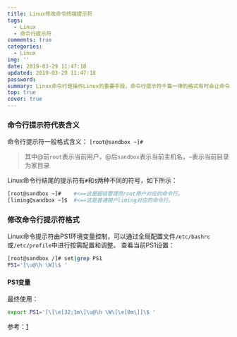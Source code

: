 ```yaml
---
title: Linux修改命令终端提示符
tags:
  - Linux
  - 命令行提示符
comments: true
categories:
  - Linux
img: ''
date: 2019-03-29 11:47:18
updated: 2019-03-29 11:47:18
password:
summary: Linux命令行是操作Linux的重要手段，命令行提示符千篇一律的格式有时会让命令和输出难以辨认，本文将介绍如何修改命令行提示符的格式。
top: true
cover: true
---
```

### 命令行提示符代表含义
命令行提示符一般格式含义：
`[root@sandbox ~]#`
> 其中@前`root`表示当前用户，@后`sandbox`表示当前主机名，`~`表示当前目录为家目录

Linux命令行结尾的提示符有`#`和`$`两种不同的符号，如下所示：
```bash
[root@sandbox ~]#    #<==这是超级管理员root用户对应的命令行。
[liming@sandbox ~]$  #<==这是普通用户liming对应的命令行。
```

### 修改命令行提示符格式
Linux命令提示符由PS1环境变量控制，可以通过全局配置文件`/etc/bashrc`或`/etc/profile`中进行按需配置和调整。
查看当前PS1设置：
```bash
[root@sandbox /]# set|grep PS1
PS1='[\u@\h \W]\$ '
```
#### PS1变量
最终使用：
```bash
export PS1='[\[\e[32;1m\]\u@\h \W\[\e[0m\]]\$ '
```
参考：[1](https://blog.51cto.com/oldboy/1926142)